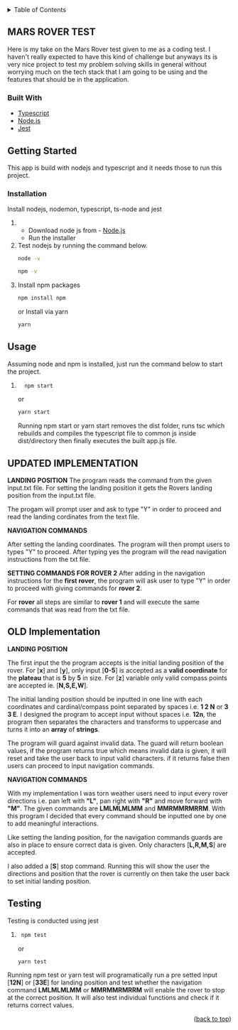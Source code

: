 <div id="top"></div>

<!-- TABLE OF CONTENTS -->
<details>
  <summary>Table of Contents</summary>
  <ol>
    <li>
      <a href="#about-the-project">About The Project</a>
      <ul>
        <li><a href="#built-with">Built With</a></li>
      </ul>
    </li>
    <li>
      <a href="#getting-started">Getting Started</a>
      <ul>
        <li><a href="#installation">Installation</a></li>
        <li><a href="#usage">Usage</a></li>
        <li><a href="#testing">Testing</a></li>
      </ul>
    </li>
  </ol>
  
</details>

## MARS ROVER TEST

Here is my take on the Mars Rover test given to me as a coding test.
I haven't really expected to have this kind of challenge but anyways its is very nice project to test my problem solving skills in general without worrying much on the tech stack that I am going to be using and the features that should be in the application.

### Built With

- [Typescript](https://www.typescriptlang.org/)
- [Node.js](https://nodejs.org/en//)
- [Jest](https://jestjs.io//)

<!-- GETTING STARTED -->

## Getting Started

This app is build with nodejs and typescript and it needs those to run this project.

### Installation

Install nodejs, nodemon, typescript, ts-node and jest

1. - Download node js from - [Node.js](https://nodejs.org/en//)
   - Run the installer
2. Test nodejs by running the command below.
   ```sh
   node -v
   ```
   ```sh
   npm -v
   ```
3. Install npm packages
   ```sh
   npm install npm
   ```
   or
   Install via yarn
   ```sh
   yarn
   ```

## Usage

Assuming node and npm is installed, just run the command below to start the project.

1. ```sh
     npm start
   ```
   or
   ```sh
   yarn start
   ```
   Running npm start or yarn start removes the dist folder, runs tsc which rebuilds and compiles the typescript file to common js inside dist/directory then finally executes the built app.js file.

## UPDATED IMPLEMENTATION

**LANDING POSITION**
The program reads the command from the given input.txt file.
For setting the landing position it gets the Rovers landing position from the input.txt file.

The progam will prompt user and ask to type "Y" in order to proceed and read the landing cordinates from the text file.

**NAVIGATION COMMANDS**

After setting the landing coordinates. The program will then prompt users to types "Y" to proceed. After typing yes the program will the read navigation instructions from the txt file.

**SETTING COMMANDS FOR ROVER 2**
After adding in the navigation instructions for the **first rover**, the program will ask user to type "Y" in order to proceed with giving commands for **rover 2**.

For **rover** all steps are similar to **rover 1** and will execute the same commands that was read from the txt file.

## OLD Implementation

**LANDING POSITION**

The first input the the program accepts is the initial landing position of the rover.
For [**x**] and [**y**], only input [**0-5**] is accepted as a **valid coordinate** for the **plateau** that is **5** by **5** in size. For [**z**] variable only valid compass points are accepted ie. [**N,S,E,W**].

The initial landing position should be inputted in one line with each coordinates and cardinal/compass point separated by spaces i.e. **1 2 N** or **3 3 E**.
I designed the program to accept input without spaces i.e. **12n**, the program then separates the characters and transforms to uppercase and turns it into an **array** of **strings**.

The program will guard against invalid data. The guard will return boolean values, if the program returns true which means invalid data is given, it will reset and take the user back to input valid characters. if it returns false then users can proceed to input navigation commands.

**NAVIGATION COMMANDS**

With my implementation I was torn weather users need to input every rover directions i.e. pan left with **"L"**, pan right with **"R"** and move forward with **"M"**.
The given commands are **LMLMLMLMM** and **MMRMMRMRRM**. With this program I decided that every command should be inputted one by one to add meaningful interactions.

Like setting the landing position, for the navigation commands guards are also in place to ensure correct data is given. Only characters [**L,R,M,S**] are accepted.

I also added a [**S**] stop command. Running this will show the user the directions and position that the rover is currently on then take the user back to set initial landing position.

## Testing

Testing is conducted using jest

1. ```sh
    npm test
   ```
   or
   ```sh
   yarn test
   ```

Running npm test or yarn test will programatically run a pre setted input [**12N**] or [**33E**] for landing position and test whether the navigation command **LMLMLMLMM** or **MMRMMRMRRM** will enable the rover to stop at the correct position.
It will also test individual functions and check if it returns correct values.

<p align="right">(<a href="#top">back to top</a>)</p>
